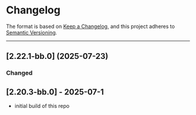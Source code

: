 # Changelog

The format is based on [Keep a Changelog](https://keepachangelog.com/en/1.0.0/), and this project adheres to [Semantic Versioning](https://semver.org/spec/v2.0.0.html).

---

## [2.22.1-bb.0] (2025-07-23)
### Changed

## [2.20.3-bb.0] - 2025-07-1
- initial build of this repo
